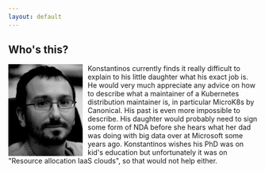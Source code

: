 ```yaml
---
layout: default
---
```


## Who's this?

<img src="/assets/img/tsakasBW.jpg" align="left" width="150px" style="float:left; padding-right:10px">

Konstantinos currently finds it really difficult to explain to his little daughter what his exact job is. He would very much appreciate any advice on how to describe what a maintainer of a Kubernetes distribution maintainer is, in particular MicroK8s by Canonical. His past is even more impossible to describe. His daughter would probably need to sign some form of NDA before she hears what her dad was doing with big data over at Microsoft some years ago. Konstantinos wishes his PhD was on kid's education but unfortunately it was on "Resource allocation IaaS clouds", so that would not help either.
